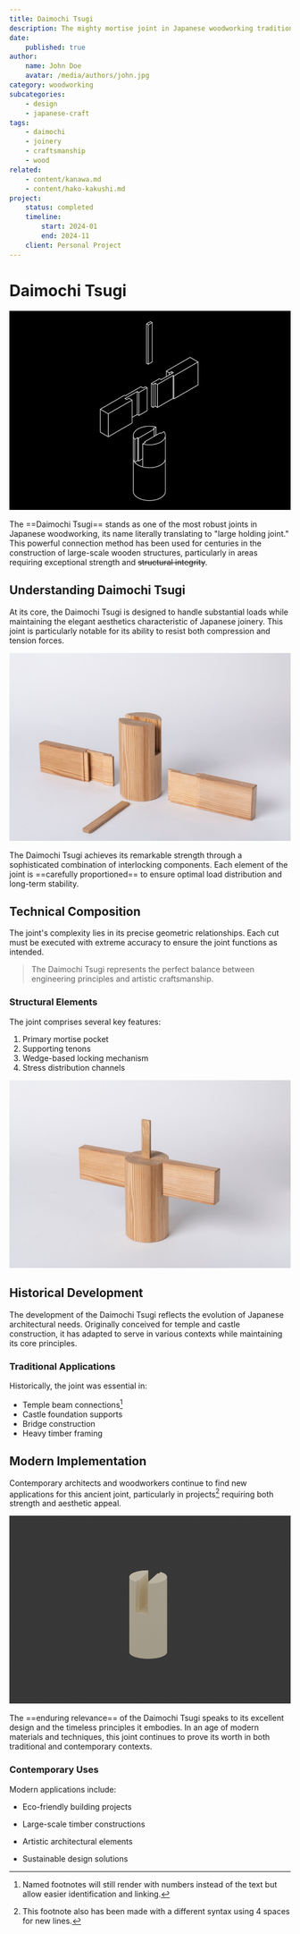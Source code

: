 ```yaml
---
title: Daimochi Tsugi
description: The mighty mortise joint in Japanese woodworking tradition
date:
    published: true
author:
    name: John Doe
    avatar: /media/authors/john.jpg
category: woodworking
subcategories:
    - design
    - japanese-craft
tags:
    - daimochi
    - joinery
    - craftsmanship
    - wood
related:
    - content/kanawa.md
    - content/hako-kakushi.md
project:
    status: completed
    timeline:
        start: 2024-01
        end: 2024-11
    client: Personal Project
---
```


# Daimochi Tsugi

![Daimochi joint overview](media/daimochi0.jpg "cover")

The ==Daimochi Tsugi== stands as one of the most robust joints in Japanese woodworking, its name literally translating to "large holding joint." This powerful connection method has been used for centuries in the construction of large-scale wooden structures, particularly in areas requiring exceptional strength and ~~structural integrity~~.

## Understanding Daimochi Tsugi

At its core, the Daimochi Tsugi is designed to handle substantial loads while maintaining the elegant aesthetics characteristic of Japanese joinery. This joint is particularly notable for its ability to resist both compression and tension forces.

![Joint mechanics](media/daimochi1.jpg)

The Daimochi Tsugi achieves its remarkable strength through a sophisticated combination of interlocking components. Each element of the joint is ==carefully proportioned== to ensure optimal load distribution and long-term stability.

## Technical Composition

The joint's complexity lies in its precise geometric relationships. Each cut must be executed with extreme accuracy to ensure the joint functions as intended.

> The Daimochi Tsugi represents the perfect balance between engineering principles and artistic craftsmanship.

### Structural Elements

The joint comprises several key features:

1. Primary mortise pocket
2. Supporting tenons
3. Wedge-based locking mechanism
4. Stress distribution channels

![Detailed joint sections](media/daimochi2.jpg)

## Historical Development

The development of the Daimochi Tsugi reflects the evolution of Japanese architectural needs. Originally conceived for temple and castle construction, it has adapted to serve in various contexts while maintaining its core principles.

### Traditional Applications

Historically, the joint was essential in:
- Temple beam connections[^1]
- Castle foundation supports
- Bridge construction
- Heavy timber framing

## Modern Implementation

Contemporary architects and woodworkers continue to find new applications for this ancient joint, particularly in projects[^2] requiring both strength and aesthetic appeal.

![Modern applications](media/daimochi3.gif)

The ==enduring relevance== of the Daimochi Tsugi speaks to its excellent design and the timeless principles it embodies. In an age of modern materials and techniques, this joint continues to prove its worth in both traditional and contemporary contexts.

### Contemporary Uses

Modern applications include:
- Eco-friendly building projects
- Large-scale timber constructions
- Artistic architectural elements
- Sustainable design solutions


    [^1]: Named footnotes will still render with numbers instead of the text but allow easier identification and linking.  

    [^2]: This footnote also has been made with a different syntax using 4 spaces for new lines.